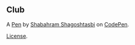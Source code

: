Club
----


A [Pen](https://codepen.io/shabahram/pen/ZrWQKV) by [Shabahram Shagoshtasbi](https://codepen.io/shabahram) on [CodePen](https://codepen.io).

[License](https://codepen.io/shabahram/pen/ZrWQKV/license).